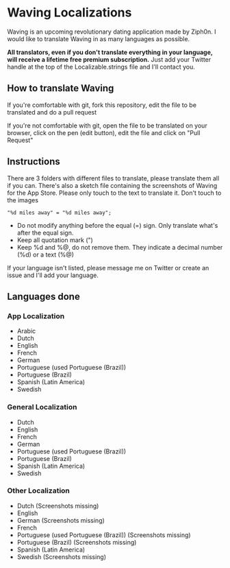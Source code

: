 # Waving Localizations

Waving is an upcoming revolutionary dating application made by Ziph0n. I would like to translate Waving in as many languages as possible.

**All translators, even if you don't translate everything in your language, will receive a lifetime free premium subscription.** Just add your Twitter handle at the top of the Localizable.strings file and I'll contact you.

## How to translate Waving

If you're comfortable with git, fork this repository, edit the file to be translated and do a pull request

If you're not comfortable with git, open the file to be translated on your browser, click on the pen (edit button), edit the file and click on "Pull Request"

## Instructions

There are 3 folders with different files to translate, please translate them all if you can. There's also a sketch file containing the screenshots of Waving for the App Store. Please only touch to the text to translate it. Don't touch to the images

`"%d miles away" = "%d miles away";`

* Do not modify anything before the equal (=) sign. Only translate what's after the equal sign.
* Keep all quotation mark (")
* Keep %d and %@, do not remove them. They indicate a decimal number (%d) or a text (%@)

If your language isn't listed, please message me on Twitter or create an issue and I'll add your language.

## Languages done

### App Localization

* Arabic
* Dutch
* English
* French
* German
* Portuguese (used Portuguese (Brazil))
* Portuguese (Brazil)
* Spanish (Latin America)
* Swedish

### General Localization

* Dutch
* English
* French
* German
* Portuguese (used Portuguese (Brazil))
* Portuguese (Brazil)
* Spanish (Latin America)
* Swedish

### Other Localization

* Dutch (Screenshots missing)
* English
* German (Screenshots missing)
* French
* Portuguese (used Portuguese (Brazil)) (Screenshots missing)
* Portuguese (Brazil) (Screenshots missing)
* Spanish (Latin America)
* Swedish (Screenshots missing)
